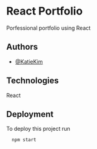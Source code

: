 
# React Portfolio

Porfessional portfolio using React



## Authors

- [@KatieKim](https://github.com/KatieKim22)


## Technologies

React


## Deployment

To deploy this project run

```bash
  npm start
```

